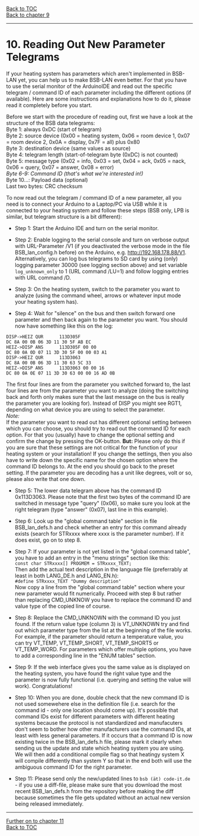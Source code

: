 [Back to TOC](toc.md)  
[Back to chapter 9](chap09.md)    
   
---      
        

# 10. Reading Out New Parameter Telegrams  
If your heating system has parameters which aren't implemented in BSB-LAN yet, you can help us to make BSB-LAN even better. For that you have to use the serial monitor of the ArduinoIDE and read out the specific telegram / command ID of each parameter including the different options (if available). Here are some instructions and explanations how to do it, please read it completely before you start.  
   
Before we start with the procedure of reading out, first we have a look at the structure of the BSB data telegrams:  
Byte 1: always 0xDC (start of telegram)  
Byte 2: source device (0x00 = heating system, 0x06 = room device 1, 0x07 = room device 2, 0x0A = display, 0x7F = all) plus 0x80  
Byte 3: destination device (same values as source)  
Byte 4: telegram length (start-of-telegram byte (0xDC) is not counted)  
Byte 5: message type (0x02 = info, 0x03 = set, 0x04 = ack, 0x05 = nack, 0x06 = query, 0x07 = answer, 0x08 = error)  
*Byte 6-9: Command ID (that's what we're interested in!)*  
Byte 10...: Payload data (optional)  
Last two bytes: CRC checksum   

To now read out the telegram / command ID of a new parameter, all you need is to connect your Arduino to a Laptop/PC via USB while it is connected to your heating system and follow these steps (BSB only, LPB is similar, but telegram structure is a bit different):

- Step 1: Start the Arduino IDE and turn on the serial monitor.  

- Step 2: Enable logging to the serial console and turn on verbose output with URL-Parameter /V1 (if you deactivated the verbose mode in the file BSB\_lan\_config.h before) on the Arduino, e.g. http://192.168.178.88/V1. Alternatively, you can log bus telegrams to SD card by using (only) logging parameter 30000 (see logging section above) and set variable `log_unknown_only` to 1 (URL command /LU=1) and follow logging entries with URL command /D.  

- Step 3: On the heating system, switch to the parameter you want to analyze (using the command wheel, arrows or whatever input mode your heating system has).   

- Step 4: Wait for "silence" on the bus and then switch forward one parameter and then back again to the parameter you want. You should now have something like this on the log:  
```
DISP->HEIZ QUR      113D305F
DC 8A 00 0B 06 3D 11 30 5F AB EC
HEIZ->DISP ANS      113D305F 00 00
DC 80 0A 0D 07 11 3D 30 5F 00 00 03 A1 
DISP->HEIZ QUR      113D3063
DC 8A 00 0B 06 3D 11 30 63 5C 33
HEIZ->DISP ANS      113D3063 00 00 16
DC 80 0A 0E 07 11 3D 30 63 00 00 16 AD 0B 
```  
The first four lines are from the parameter you switched forward to, the last four lines are from the parameter you want to analyze (doing the switching back and forth only makes sure that the last message on the bus is really the parameter you are looking for). Instead of DISP you might see RGT1, depending on what device you are using to select the parameter.  
*Note:*  
If the parameter you want to read out has different optional setting between which you can choose, you should try to read out the command ID for each option. For that you (usually) have to change the optional setting and confirm the change by pressing the OK-button. **But:** Please only do this if you are sure that these settings are not critical for the function of your heating system or your installation! If you change the settings, then you also have to write down the specific name for the chosen option where the command ID belongs to. At the end you should go back to the preset setting. 
If the parameter you are decoding has a unit like degrees, volt or so, please also write that one down.  
   
- Step 5: The lower data telegram above has the command ID 0x113D3063. Please note that the first two bytes of the command ID are switched in message type "query" (0x06), so make sure you look at the right telegram (type "answer" (0x07), last line in this example).  

- Step 6: Look up the "global command table" section in file BSB\_lan\_defs.h and check whether an entry for this command already exists (search for STRxxxx where xxxx is the parameter number). If it does exist, go on to step 8.   

- Step 7: If your parameter is not yet listed in the "global command table", you have to add an entry in the "menu strings" section like this:  
`const char STRxxxx[] PROGMEM = STRxxxx_TEXT;`  
Then add the actual text description in the language file (preferrably at least in both LANG_DE.h and LANG_EN.h):  
`#define STRxxxx_TEXT "Dummy description"`  
Now copy a line from the "global command table" section where your new parameter would fit numerically. Proceed with step 8 but rather than replacing CMD_UNKNOW you have to replace the command ID and value type of the copied line of course.  

- Step 8: Replace the CMD_UNKNOWN with the command ID you just found. If the return value type (column 3) is VT\_UNKNOWN try and find out which parameter type from the list at the beginning of the file works. For example, if the parameter should return a temperature value, you can try VT\_TEMP, VT\_TEMP_SHORT, VT\_TEMP\_SHORT5 or VT\_TEMP\_WORD. For parameters which offer multiple options, you have to add a corresponding line in the "ENUM tables" section.  

- Step 9: If the web interface gives you the same value as is displayed on the heating system, you have found the right value type and the parameter is now fully functional (i.e. querying and setting the value will work). Congratulations!  

- Step 10: When you are done, double check that the new command ID is not used somewehere else in the definition file (i.e. search for the command id - only one location should come up). It's possible that command IDs exist for different parameters with different heating systems because the protocol is not standardized and manufacuters don't seem to bother how other manufacturers use the command IDs, at least with less general parameters. If it occurs that a command ID is now existing twice in the BSB\_lan\_defs.h file, please mark it clearly when sending us the update and state which heating system you are using. We will then add a conditional compile flag so that heatingy system X will compile differently than system Y so that in the end both will use the ambiguous command ID for the right parameter.  

- Step 11: Please send only the new/updated lines to `bsb (ät) code-it.de` - if you use a diff-file, please make sure that you download the most recent BSB\_lan\_defs.h from the repository before making the diff because sometimes the file gets updated without an actual new version being released immediately.  
   
<!--- 
---
## 10.4 Beispiel für eine ‚Meldedatei'
Hier ein Beispiel für eine erstellte ‚Meldedatei', die alle notwendigen
Informationen für eine weitere Verarbeitung und Implementierung der
neuen Parameter enthält (*Achtung: Dies ist noch ein altes Beispiel, aktuell rufe bitte /Q sowie /6220-6236 auf! Ein aktuelles Beispiel folgt!*):   
```
Brötje NovoCondens SOB 26 C (Öl)  
Anschluss: BSB   
6220 Konfiguration - Software- Version: 1.3  
6221 Konfiguration - Entwicklungs-Index: error 7 (parameter not supported)  
6222 Konfiguration - Gerätebetriebsstunden: 12345 h  
6223 Konfiguration - Bisher unbekannte Geräteabfrage: unknown type 000014  
6224 Konfiguration - Geräte-Identifikation: RVS43.222/100  
6225 Konfiguration - Gerätefamilie: 96  
6226 Konfiguration - Gerätevariante: 100  
6227 Konfiguration - Objektverzeichnis-Version: 1.0  
6228 Konfiguration - Bisher unbekannte Geräteabfrage: unknown type 000014  
Parameter 2270 Kessel -- Rücklaufsollwert Minimum °C  
→ wird vom Arduino/BSB bei Abfrage mit 60°C angezeigt,
angezeigter Ist-Wert laut RGT-Bedieneinheit: 8°C  
RGT1->HEIZ QUR 053D0908  
DC 86 00 0B 06 3D 05 09 08 B0 E7  
HEIZ->RGT1 ANS 053D0908 00 02 00  
DC 80 06 0E 07 05 3D 09 08 00 02 00 4B 02  
Parameter 5010 Trinkwasserspeicher -- Ladung  
Mögliche Parameteroptionen: [Einmal/Tag | Mehrmals/Tag]  
Ist: Mehrmals/Tag  
RGT1->HEIZ QUR 253D0737  
DC 86 00 0B 06 3D 25 07 37 D2 92  
HEIZ->RGT1 ANS 253D0737 00 FF  
DC 80 06 0D 07 25 3D 07 37 00 FF CE 62  
Parameter 5050 Trinkwasserspeicher -- Ladetemperatur Maximum °C  
Mögliche Einstelloptionen: [8°C - 90°C]  
Ist: 60°C  
RGT1->HEIZ QUR 253D08A3  
DC 86 00 0B 06 3D 25 08 A3 01 91  
HEIZ->RGT1 ANS 253D08A3 00 0F 00  
DC 80 06 0E 07 25 3D 08 A3 00 0F 00 0D 90  
```
-->       
    
---  
   
[Further on to chapter 11](chap11.md)      
[Back to TOC](toc.md)   


